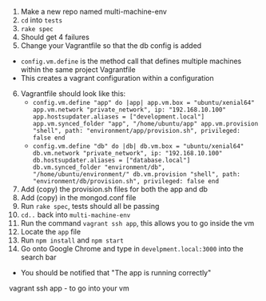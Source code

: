 1. Make a new repo named multi-machine-env
2. ``cd`` into ``tests``
3. ``rake spec``
4. Should get 4 failures
5. Change your Vagrantfile so that the db config is added
  - ``config.vm.define`` is the method call that defines multiple machines within the same project Vagrantfile
  - This creates a vagrant configuration within a configuration
6. Vagrantfile should look like this:
    - ``config.vm.define "app" do |app|
          app.vm.box = "ubuntu/xenial64"
          app.vm.network "private_network", ip: "192.168.10.100"
          app.hostsupdater.aliases = ["development.local"]
          app.vm.synced_folder "app", "/home/ubuntu/app"
          app.vm.provision "shell", path: "environment/app/provision.sh", privileged: false
        end``
    - ``config.vm.define "db" do |db|
          db.vm.box = "ubuntu/xenial64"
          db.vm.network "private_network", ip: "192.168.10.100"
          db.hostsupdater.aliases = ["database.local"]
          db.vm.synced_folder "environment/db", "/home/ubuntu/environment/"
          db.vm.provision "shell", path: "environment/db/provision.sh", privileged: false
        end``
7. Add (copy) the provision.sh files for both the app and db
8. Add (copy) in the mongod.conf file
9. Run ``rake spec``, tests should all be passing
8. ``cd..`` back into ``multi-machine-env``
9. Run the command ``vagrant ssh app``, this allows you to go inside the vm
10. Locate the ``app`` file
11. Run ``npm install`` and ``npm start``
12. Go onto Google Chrome and type in ``develpment.local:3000`` into the search bar
  - You should be notified that "The app is running correctly"




vagrant ssh app - to go into your vm
